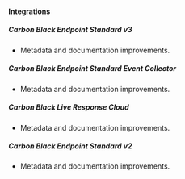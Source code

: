 
#### Integrations

##### Carbon Black Endpoint Standard v3

- Metadata and documentation improvements.
##### Carbon Black Endpoint Standard Event Collector

- Metadata and documentation improvements.
##### Carbon Black Live Response Cloud

- Metadata and documentation improvements.
##### Carbon Black Endpoint Standard v2

- Metadata and documentation improvements.
